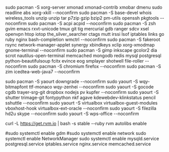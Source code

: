 sudo pacman -S xorg-server xmonad xmonad-contrib xmobar dmenu sudo readline abs xorg-xkill --noconfirm
sudo pacman -S base-devel whois wireless_tools unzip unzip tar p7zip gzip bzip2 pm-utils openssh pkgtools --noconfirm
sudo pacman -S acpi acpid --noconfirm
sudo pacman -S zsh gvim emacs rxvt-unicode tmux git tig mercurial gdb ranger sdcv xsel openvpn htop iotop the_silver_searcher ctags mutt irssi lsof iptables links go ruby nginx bash-completion wmctrl --noconfirm
sudo pacman -S fakeroot rsync network-manager-applet synergy xbindkeys xclip xorg-xmodmap gnome-terminal --noconfirm
sudo pacman -S gimp inkscape gcolor2 dia scrot nautilus-open-terminal memcached mongodb redis mysql postgresql python-beautifulsoup fcitx evince eog smplayer shotwell file-roller --noconfirm
sudo pacman -S chromium firefox --noconfirm
sudo pacman -S zim icedtea-web-java7 --noconfirm

sudo pacman -S yaourt downgrade --noconfirm
sudo yaourt -S wqy-bitmapfont ttf-monaco wqy-zenhei --noconfirm
sudo yaourt -S gocode cgdb trayer-srg-git dropbox nodejs pv kupfer --noconfirm
sudo yaourt -S shutter trimage-git fontypython nkf agave kdewebdev-klinkstatus pencil sshuttle --noconfirm
sudo yaourt -S virtualbox virtualbox-guest-modules vboxhost-hook virtualbox-ext-oracle --noconfirm
sudo yaourt -S filezilla hd2u skype --noconfirm
sudo yaourt -S wps-office --noconfirm

curl -L https://get.rvm.io | bash -s stable --ruby
rvm autolibs enable

#sudo systemctl enable gdm
#sudo systemctl enable network
sudo systemctl enable NetworkManager
sudo systemctl enable mysqld.service postgresql.service iptables.service nginx.service memcached.service
